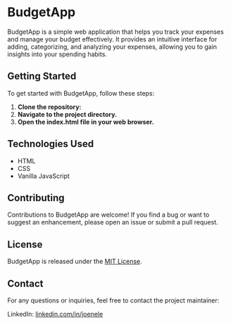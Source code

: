 # BudgetApp

BudgetApp is a simple web application that helps you track your expenses and manage your budget effectively. It provides an intuitive interface for adding, categorizing, and analyzing your expenses, allowing you to gain insights into your spending habits.

## Getting Started

To get started with BudgetApp, follow these steps:

1. **Clone the repository:**
2. **Navigate to the project directory.**
3. **Open the index.html file in your web browser.**

## Technologies Used

- HTML
- CSS
- Vanilla JavaScript

## Contributing

Contributions to BudgetApp are welcome! If you find a bug or want to suggest an enhancement, please open an issue or submit a pull request.

## License

BudgetApp is released under the [MIT License](https://github.com/joenele/budgetapp/blob/master/LICENSE).

## Contact

For any questions or inquiries, feel free to contact the project maintainer:

LinkedIn: [linkedin.com/in/joenele](https://www.linkedin.com/in/joenele/)
